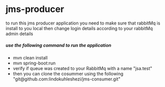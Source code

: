 # jms-producer
to run this jms producer application you need to make sure that rabbitMq is install to you local
then change login details according to your rabbitMq admin details 
<h5>use the following command to run the application</h5>
<ul><li>mvn clean install</li>
<li>mvn spring-boot:run</li>
<li>verify if queue was created to your RabbitMq with a name "jsa.test"</li>
<li>then you can clone the cosummer using the following  "git@github.com:lindokuhleshezi/jms-consumer.git"</li></ul>
